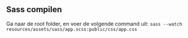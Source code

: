 ## Sass compilen
Ga naar de root folder, en voer de volgende command uit:
```sass --watch resources/assets/sass/app.scss:public/css/app.css```
